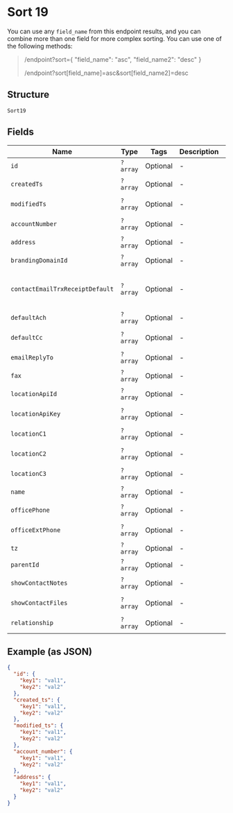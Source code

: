 
# Sort 19

You can use any `field_name` from this endpoint results, and you can combine more than one field for more complex sorting. You can use one of the following methods:

> /endpoint?sort={ "field_name": "asc", "field_name2": "desc" }
> 
> /endpoint?sort[field_name]=asc&sort[field_name2]=desc

## Structure

`Sort19`

## Fields

| Name | Type | Tags | Description | Getter | Setter |
|  --- | --- | --- | --- | --- | --- |
| `id` | `?array` | Optional | - | getId(): ?array | setId(?array id): void |
| `createdTs` | `?array` | Optional | - | getCreatedTs(): ?array | setCreatedTs(?array createdTs): void |
| `modifiedTs` | `?array` | Optional | - | getModifiedTs(): ?array | setModifiedTs(?array modifiedTs): void |
| `accountNumber` | `?array` | Optional | - | getAccountNumber(): ?array | setAccountNumber(?array accountNumber): void |
| `address` | `?array` | Optional | - | getAddress(): ?array | setAddress(?array address): void |
| `brandingDomainId` | `?array` | Optional | - | getBrandingDomainId(): ?array | setBrandingDomainId(?array brandingDomainId): void |
| `contactEmailTrxReceiptDefault` | `?array` | Optional | - | getContactEmailTrxReceiptDefault(): ?array | setContactEmailTrxReceiptDefault(?array contactEmailTrxReceiptDefault): void |
| `defaultAch` | `?array` | Optional | - | getDefaultAch(): ?array | setDefaultAch(?array defaultAch): void |
| `defaultCc` | `?array` | Optional | - | getDefaultCc(): ?array | setDefaultCc(?array defaultCc): void |
| `emailReplyTo` | `?array` | Optional | - | getEmailReplyTo(): ?array | setEmailReplyTo(?array emailReplyTo): void |
| `fax` | `?array` | Optional | - | getFax(): ?array | setFax(?array fax): void |
| `locationApiId` | `?array` | Optional | - | getLocationApiId(): ?array | setLocationApiId(?array locationApiId): void |
| `locationApiKey` | `?array` | Optional | - | getLocationApiKey(): ?array | setLocationApiKey(?array locationApiKey): void |
| `locationC1` | `?array` | Optional | - | getLocationC1(): ?array | setLocationC1(?array locationC1): void |
| `locationC2` | `?array` | Optional | - | getLocationC2(): ?array | setLocationC2(?array locationC2): void |
| `locationC3` | `?array` | Optional | - | getLocationC3(): ?array | setLocationC3(?array locationC3): void |
| `name` | `?array` | Optional | - | getName(): ?array | setName(?array name): void |
| `officePhone` | `?array` | Optional | - | getOfficePhone(): ?array | setOfficePhone(?array officePhone): void |
| `officeExtPhone` | `?array` | Optional | - | getOfficeExtPhone(): ?array | setOfficeExtPhone(?array officeExtPhone): void |
| `tz` | `?array` | Optional | - | getTz(): ?array | setTz(?array tz): void |
| `parentId` | `?array` | Optional | - | getParentId(): ?array | setParentId(?array parentId): void |
| `showContactNotes` | `?array` | Optional | - | getShowContactNotes(): ?array | setShowContactNotes(?array showContactNotes): void |
| `showContactFiles` | `?array` | Optional | - | getShowContactFiles(): ?array | setShowContactFiles(?array showContactFiles): void |
| `relationship` | `?array` | Optional | - | getRelationship(): ?array | setRelationship(?array relationship): void |

## Example (as JSON)

```json
{
  "id": {
    "key1": "val1",
    "key2": "val2"
  },
  "created_ts": {
    "key1": "val1",
    "key2": "val2"
  },
  "modified_ts": {
    "key1": "val1",
    "key2": "val2"
  },
  "account_number": {
    "key1": "val1",
    "key2": "val2"
  },
  "address": {
    "key1": "val1",
    "key2": "val2"
  }
}
```

